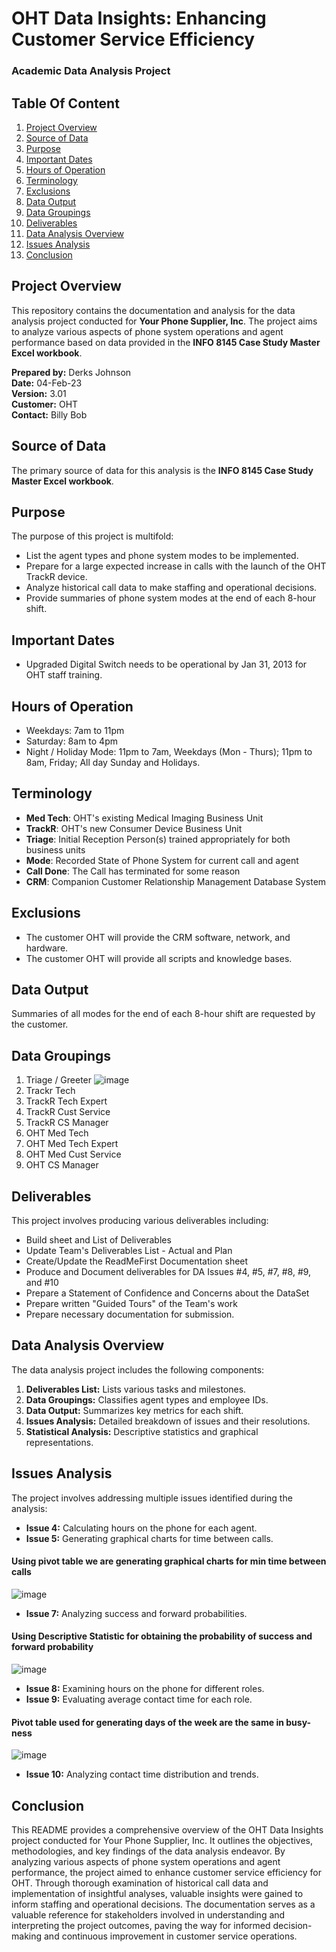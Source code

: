 # OHT Data Insights: Enhancing Customer Service Efficiency 
### Academic Data Analysis Project
## Table Of Content
1. [Project Overview](#project-overview)
2. [Source of Data](#source-of-data)
3. [Purpose](#purpose)
4. [Important Dates](#important-dates)
5. [Hours of Operation](#hours-of-operation)
6. [Terminology](#terminology)
7. [Exclusions](#exclusions)
8. [Data Output](#data-output)
9. [Data Groupings](#data-groupings)
10. [Deliverables](#deliverables)
11. [Data Analysis Overview](#data-analysis-overview)
12. [Issues Analysis](#issues-analysis)
13. [Conclusion](#conclusion)
  
## Project Overview

This repository contains the documentation and analysis for the data analysis project conducted for **Your Phone Supplier, Inc**. The project aims to analyze various aspects of phone system operations and agent performance based on data provided in the **INFO 8145 Case Study Master Excel workbook**.

**Prepared by:** Derks Johnson  
**Date:** 04-Feb-23  
**Version:** 3.01  
**Customer:** OHT  
**Contact:** Billy Bob  

## Source of Data

The primary source of data for this analysis is the **INFO 8145 Case Study Master Excel workbook**.

## Purpose

The purpose of this project is multifold:
- List the agent types and phone system modes to be implemented.
- Prepare for a large expected increase in calls with the launch of the OHT TrackR device.
- Analyze historical call data to make staffing and operational decisions.
- Provide summaries of phone system modes at the end of each 8-hour shift.

## Important Dates

- Upgraded Digital Switch needs to be operational by Jan 31, 2013 for OHT staff training.

## Hours of Operation

- Weekdays: 7am to 11pm
- Saturday: 8am to 4pm
- Night / Holiday Mode: 11pm to 7am, Weekdays (Mon - Thurs); 11pm to 8am, Friday; All day Sunday and Holidays.

## Terminology

- **Med Tech**: OHT's existing Medical Imaging Business Unit
- **TrackR**: OHT's new Consumer Device Business Unit
- **Triage**: Initial Reception Person(s) trained appropriately for both business units
- **Mode**: Recorded State of Phone System for current call and agent
- **Call Done**: The Call has terminated for some reason
- **CRM**: Companion Customer Relationship Management Database System

## Exclusions

- The customer OHT will provide the CRM software, network, and hardware.
- The customer OHT will provide all scripts and knowledge bases.

## Data Output

Summaries of all modes for the end of each 8-hour shift are requested by the customer.

## Data Groupings

1. Triage / Greeter
  ![image](https://github.com/priya-ak/Data_Analysis_Poject/assets/67804361/63d1d407-8c4b-4252-bf61-6bff7b4945e6)
2. Trackr Tech
3. TrackR Tech Expert
4. TrackR Cust Service
5. TrackR CS Manager
6. OHT Med Tech
7. OHT Med Tech Expert
8. OHT Med Cust Service
9. OHT CS Manager



## Deliverables

This project involves producing various deliverables including:
- Build sheet and List of Deliverables
- Update Team's Deliverables List - Actual and Plan
- Create/Update the ReadMeFirst Documentation sheet
- Produce and Document deliverables for DA Issues #4, #5, #7, #8, #9, and #10
- Prepare a Statement of Confidence and Concerns about the DataSet
- Prepare written "Guided Tours" of the Team's work
- Prepare necessary documentation for submission.

## Data Analysis Overview

The data analysis project includes the following components:
1. **Deliverables List:** Lists various tasks and milestones.
2. **Data Groupings:** Classifies agent types and employee IDs.
3. **Data Output:** Summarizes key metrics for each shift.
4. **Issues Analysis:** Detailed breakdown of issues and their resolutions.
5. **Statistical Analysis:** Descriptive statistics and graphical representations.

## Issues Analysis

The project involves addressing multiple issues identified during the analysis:
- **Issue 4:** Calculating hours on the phone for each agent.
- **Issue 5:** Generating graphical charts for time between calls.
#### Using pivot table we are generating graphical charts for min time between calls
![image](https://github.com/priya-ak/Data_Analysis_Poject/assets/67804361/78ed837e-bceb-4ab7-a2e6-f87e490eb326)


- **Issue 7:** Analyzing success and forward probabilities.
 #### Using Descriptive Statistic for obtaining the probability of success and forward probability
 ![image](https://github.com/priya-ak/Data_Analysis_Poject/assets/67804361/fb56f144-341c-4a85-afd7-e91231b41d91)

- **Issue 8:** Examining hours on the phone for different roles.
- **Issue 9:** Evaluating average contact time for each role.
 #### Pivot table used for generating days of the week are the same in busy-ness
 ![image](https://github.com/priya-ak/Data_Analysis_Poject/assets/67804361/fedde595-ab68-4eea-8816-acd1330bd044)

- **Issue 10:** Analyzing contact time distribution and trends.

## Conclusion

This README provides a comprehensive overview of the OHT Data Insights project conducted for Your Phone Supplier, Inc. It outlines the objectives, methodologies, and key findings of the data analysis endeavor. By analyzing various aspects of phone system operations and agent performance, the project aimed to enhance customer service efficiency for OHT. Through thorough examination of historical call data and implementation of insightful analyses, valuable insights were gained to inform staffing and operational decisions. The documentation serves as a valuable reference for stakeholders involved in understanding and interpreting the project outcomes, paving the way for informed decision-making and continuous improvement in customer service operations.

